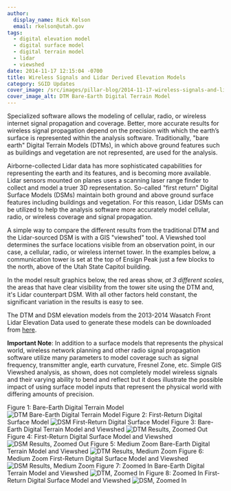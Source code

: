 ```yaml
---
author:
  display_name: Rick Kelson
  email: rkelson@utah.gov
tags:
  - digital elevation model
  - digital surface model
  - digital terrain model
  - lidar
  - viewshed
date: 2014-11-17 12:15:04 -0700
title: Wireless Signals and Lidar Derived Elevation Models
category: SGID Updates
cover_image: /src/images/pillar-blog/2014-11-17-wireless-signals-and-lidar-derived-elevation-models/ensign_dtm_only.png
cover_image_alt: DTM Bare-Earth Digital Terrain Model
---
```


Specialized software allows the modeling of cellular, radio, or wireless internet signal propagation and coverage. Better, more accurate results for wireless signal propagation depend on the precision with which the earth’s surface is represented within the analysis software. Traditionally, "bare earth" Digital Terrain Models (DTMs), in which above ground features such as buildings and vegetation are not represented, are used for the analysis.

Airborne-collected Lidar data has more sophisticated capabilities for representing the earth and its features, and is becoming more available. Lidar sensors mounted on planes uses a scanning laser range finder to collect and model a truer 3D representation. So-called "first return" Digital Surface Models (DSMs) maintain both ground and above ground surface features including buildings and vegetation. For this reason, Lidar DSMs can be utilized to help the analysis software more accurately model cellular, radio, or wireless coverage and signal propagation.

A simple way to compare the different results from the traditional DTM and the Lidar-sourced DSM is with a GIS "viewshed" tool. A Viewshed tool determines the surface locations visible from an observation point, in our case, a cellular, radio, or wireless internet tower. In the examples below, a communication tower is set at the top of Ensign Peak just a few blocks to the north, above of the Utah State Capitol building.

In the model result graphics below, the red areas show, _at 3 different scales_, the areas that have clear visibility from the tower site using the DTM and, it's Lidar counterpart DSM. With all other factors held constant, the significant variation in the results is easy to see.

The DTM and DSM elevation models from the 2013-2014 Wasatch Front Lidar Elevation Data used to generate these models can be downloaded from [here](/products/sgid/elevation/lidar).

**Important Note**: In addition to a surface models that represents the physical world, wireless network planning and other radio signal propagation software utilize many parameters to model coverage such as signal frequency, transmitter angle, earth curvature, Fresnel Zone, etc. Simple GIS Viewshed analysis, as shown, does not completely model wireless signals and their varying ability to bend and reflect but it does illustrate the possible impact of using surface model inputs that represent the physical world with differing amounts of precision.

Figure 1: Bare-Earth Digital Terrain Model
![DTM Bare-Earth Digital Terrain Model](../../images/pillar-blog/2014-11-17-wireless-signals-and-lidar-derived-elevation-models/ensign_dtm_only.png)
Figure 2: First-Return Digital Surface Model
![DSM First-Return Digital Surface Model](../../images/pillar-blog/2014-11-17-wireless-signals-and-lidar-derived-elevation-models/ensign_dsm_only.png)
Figure 3: Bare-Earth Digital Terrain Model and Viewshed
![DTM Results, Zoomed Out](../../images/pillar-blog/2014-11-17-wireless-signals-and-lidar-derived-elevation-models/ensign_dtm.png)
Figure 4: First-Return Digital Surface Model and Viewshed
![DSM Results, Zoomed Out](../../images/pillar-blog/2014-11-17-wireless-signals-and-lidar-derived-elevation-models/ensign_dsm.png)
Figure 5: Medium Zoom Bare-Earth Digital Terrain Model and Viewshed
![DTM Results, Medium Zoom](../../images/pillar-blog/2014-11-17-wireless-signals-and-lidar-derived-elevation-models/ensign_dtm_sm.png)
Figure 6: Medium Zoom First-Return Digital Surface Model and Viewshed
![DSM Results, Medium Zoom](../../images/pillar-blog/2014-11-17-wireless-signals-and-lidar-derived-elevation-models/ensign_dsm_sm.png)
Figure 7: Zoomed In Bare-Earth Digital Terrain Model and Viewshed
![DTM, Zoomed In](../../images/pillar-blog/2014-11-17-wireless-signals-and-lidar-derived-elevation-models/ensign_dtm_sm2.png)
Figure 8: Zoomed In First-Return Digital Surface Model and Viewshed
![DSM, Zoomed In](../../images/pillar-blog/2014-11-17-wireless-signals-and-lidar-derived-elevation-models/ensign_dsm_sm2.png)

</div>
